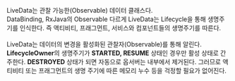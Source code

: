 LiveData는 관찰 가능한(Observable) 데이터 클래스다.
<br>
DataBinding, RxJava의 Observable 다르게 LiveData는 Lifecycle을 통해 생명주기를 인식한다. 즉 액티비티, 프래그먼트, 서비스와 컴포넌트들의 생명주기를 따른다.
<br><br>
LiveData는 데이터의 변경을 활성화된 관찰자(Observable)를 통해 알린다. 
**LifecycleOwner**의 생명주기가 **STARTED, RESUME** 상태인 경우만 활성 상태로 간주한다. **DESTROYED** 상태가 되면 자동으로 옵서버는 내부에서 제거된다.
그러므로 액티비티 또는 프래그먼트의 생명 주기에 따른 메모리 누수 등을 걱정할 필요가 없어진다.
